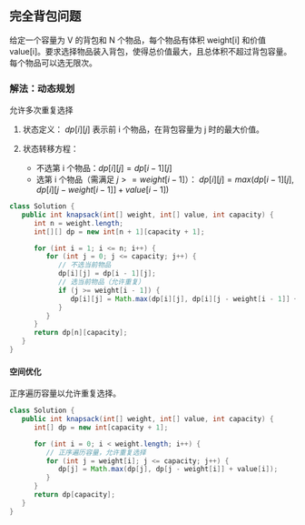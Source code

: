 ## 完全背包问题

给定一个容量为 V 的背包和 N 个物品，每个物品有体积 weight[i] 和价值 value[i]。要求选择物品装入背包，使得总价值最大，且总体积不超过背包容量。每个物品可以选无限次。

### 解法：动态规划
允许多次重复选择

1. 状态定义： $dp[i][j]$ 表示前 i 个物品，在背包容量为 j 时的最大价值。

2. 状态转移方程：
    - 不选第 i 个物品：$dp[i][j] = dp[i-1][j]$
    - 选第 i 个物品（需满足 $j >= weight[i-1]$）：
      $dp[i][j] = max(dp[i-1][j], dp[i][j - weight[i-1]] + value[i-1])$

````java
class Solution {
   public int knapsack(int[] weight, int[] value, int capacity) {
      int n = weight.length;
      int[][] dp = new int[n + 1][capacity + 1];

      for (int i = 1; i <= n; i++) {
         for (int j = 0; j <= capacity; j++) {
            // 不选当前物品
            dp[i][j] = dp[i - 1][j];
            // 选当前物品（允许重复）
            if (j >= weight[i - 1]) {
               dp[i][j] = Math.max(dp[i][j], dp[i][j - weight[i - 1]] + value[i - 1]);
            }
         }
      }
      return dp[n][capacity];
   }
}
````

#### 空间优化
正序遍历容量以允许重复选择。
````java
class Solution {
   public int knapsack(int[] weight, int[] value, int capacity) {
      int[] dp = new int[capacity + 1];

      for (int i = 0; i < weight.length; i++) {
         // 正序遍历容量，允许重复选择
         for (int j = weight[i]; j <= capacity; j++) {
            dp[j] = Math.max(dp[j], dp[j - weight[i]] + value[i]);
         }
      }
      return dp[capacity];
   }
}
````